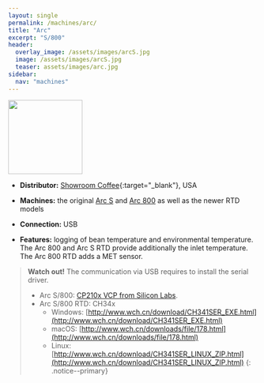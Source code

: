 ```yaml
---
layout: single
permalink: /machines/arc/
title: "Arc"
excerpt: "S/800"
header:
  overlay_image: /assets/images/arcS.jpg
  image: /assets/images/arcS.jpg
  teaser: assets/images/arc.jpg
sidebar:
  nav: "machines"
---
```


<img class="tab-image" src="{{ site.baseurl }}/assets/images/supporter-badge-grey.png" width="150px">

* __Distributor:__ [Showroom Coffee](https://showroomcoffee.com/category/roasting-supplies/){:target="_blank"}, USA

* __Machines:__ the original [Arc S](https://showroomcoffee.com/product/arc-s-sample-roaster/) and [Arc 800](https://showroomcoffee.com/product/arc-roaster-800g-coffee-roaster/) as well as the newer RTD models
* __Connection:__ USB
* __Features:__ logging of bean temperature and environmental temperature. The Arc 800 and Arc S RTD provide additionally the inlet temperature. The Arc 800 RTD adds a MET sensor.

> **Watch out!**
> The communication via USB requires to install the serial driver.
> * Arc S/800: [CP210x VCP from Silicon Labs](https://www.silabs.com/products/development-tools/software/usb-to-uart-bridge-vcp-drivers).
> * Arc S/800 RTD: CH34x
>   - Windows: [http://www.wch.cn/download/CH341SER_EXE.html](http://www.wch.cn/download/CH341SER_EXE.html)
>   - macOS: [http://www.wch.cn/downloads/file/178.html](http://www.wch.cn/downloads/file/178.html)
>   - Linux: [http://www.wch.cn/download/CH341SER_LINUX_ZIP.html](http://www.wch.cn/download/CH341SER_LINUX_ZIP.html)
{: .notice--primary}